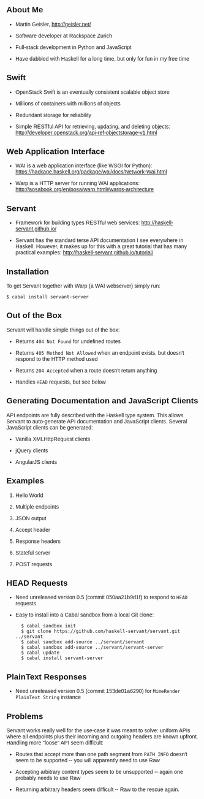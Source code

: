 <style>
  body { font-family: sans-serif };
</style>


About Me
--------

* Martin Geisler, <http://geisler.net/>

* Software developer at Rackspace Zurich

* Full-stack development in Python and JavaScript

* Have dabbled with Haskell for a long time, but only for fun in my
  free time


Swift
-----

* OpenStack Swift is an eventually consistent scalable object store

* Millions of containers with millions of objects

* Redundant storage for reliability

* Simple RESTful API for retrieving, updating, and deleting objects:
  <http://developer.openstack.org/api-ref-objectstorage-v1.html>


Web Application Interface
-------------------------

* WAI is a web application interface (like WSGI for Python):
  <https://hackage.haskell.org/package/wai/docs/Network-Wai.html>

* Warp is a HTTP server for running WAI applications:
  <http://aosabook.org/en/posa/warp.html#warps-architecture>


Servant
-------

* Framework for building types RESTful web services:
  <http://haskell-servant.github.io/>

* Servant has the standard terse API documentation I see everywhere in
  Haskell. However, it makes up for this with a great tutorial that
  has many practical examples:
  <http://haskell-servant.github.io/tutorial/>


Installation
------------

To get Servant together with Warp (a WAI webserver) simply run:

    $ cabal install servant-server


Out of the Box
--------------

Servant will handle simple things out of the box:

* Returns `404 Not Found` for undefined routes

* Returns `405 Method Not Allowed` when an endpoint exists, but
  doesn't respond to the HTTP method used

* Returns `204 Accepted` when a route doesn't return anything

* Handles `HEAD` requests, but see below


Generating Documentation and JavaScript Clients
-----------------------------------------------

API endpoints are fully described with the Haskell type system. This
allows Servant to auto-generate API documentation and JavaScript
clients. Several JavaScript clients can be generated:

* Vanilla XMLHttpRequest clients

* jQuery clients

* AngularJS clients


Examples
--------

1. Hello World

2. Multiple endpoints

3. JSON output

4. Accept header

5. Response headers

6. Stateful server

7. POST requests


HEAD Requests
-------------

* Need unreleased version 0.5 (commit 050aa21b9d1f) to respond to
  `HEAD` requests

* Easy to install into a Cabal sandbox from a local Git clone:

        $ cabal sandbox init
        $ git clone https://github.com/haskell-servant/servant.git ../servant
        $ cabal sandbox add-source ../servant/servant
        $ cabal sandbox add-source ../servant/servant-server
        $ cabal update
        $ cabal install servant-server


PlainText Responses
-------------------

* Need unreleased version 0.5 (commit 153de01a6290) for `MimeRender
  PlainText String` instance


Problems
--------

Servant works really well for the use-case it was meant to solve:
uniform APIs where all endpoints plus their incoming and outgoing
headers are known upfront. Handling more "loose" API seem difficult:

* Routes that accept more than one path segment from `PATH_INFO`
  doesn't seem to be supported -- you will apparently need to use Raw

* Accepting arbitrary content types seem to be unsupported -- again
  one probably needs to use Raw

* Returning arbitrary headers seem difficult -- Raw to the rescue
  again.
